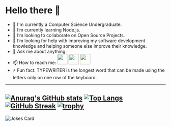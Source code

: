 # Hello there 👋

- 🔭 I'm currently a Computer Science Undergraduate.
- 🌱 I’m currently learning Node.js.
- 👯 I’m looking to collaborate on Open Source Projects.
- 🤔 I’m looking for help with improving my software development knowledge and helping someone else improve their knowledge.
- 💬 Ask me about anything.
- 📫 How to reach me: <a href="https://www.linkedin.com/in/navodzoysa/"><img height="32" width="32" src="https://cdn.jsdelivr.net/npm/simple-icons@v5/icons/linkedin.svg" /></a> <a href="mailto:navod.zoysa@gmail.com"><img height="32" width="32" src="https://cdn.jsdelivr.net/npm/simple-icons@v5/icons/gmail.svg" /></a> <a href="https://twitter.com/navodzoysa"><img height="32" width="32" src="https://cdn.jsdelivr.net/npm/simple-icons@v5/icons/twitter.svg" /></a>
- ⚡ Fun fact: TYPEWRITER is the longest word that can be made using the letters only on one row of the keyboard.

---
[![Anurag's GitHub stats](https://github-readme-stats.vercel.app/api?username=navodzoysa&count_private=true&show_icons=true&theme=synthwave)](https://github.com/anuraghazra/github-readme-stats)
[![Top Langs](https://github-readme-stats.vercel.app/api/top-langs/?username=navodzoysa&langs_count=10&layout=compact)](https://github.com/anuraghazra/github-readme-stats)
[![GitHub Streak](https://github-readme-streak-stats.herokuapp.com/?user=navodzoysa&theme=synthwave)](https://git.io/streak-stats)
[![trophy](https://github-profile-trophy.vercel.app/?username=navodzoysa&row=2&column=3&theme=juicyfresh)](https://github.com/ryo-ma/github-profile-trophy)
---
![Jokes Card](https://readme-jokes.vercel.app/api)
